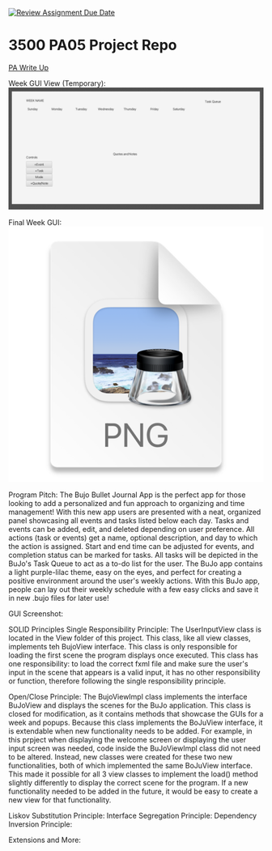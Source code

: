 [![Review Assignment Due Date](https://classroom.github.com/assets/deadline-readme-button-24ddc0f5d75046c5622901739e7c5dd533143b0c8e959d652212380cedb1ea36.svg)](https://classroom.github.com/a/x6ckGcN8)
# 3500 PA05 Project Repo

[PA Write Up](https://markefontenot.notion.site/PA-05-8263d28a81a7473d8372c6579abd6481)

Week GUI View (Temporary):
![WeekGUI.png](WeekGUI.png)

Final Week GUI:
![img.png](img.png)



Program Pitch: 
The Bujo Bullet Journal App is the perfect app for those looking to add a personalized and
fun approach to organizing and time management! With this new app users are presented with a
neat, organized panel showcasing all events and tasks listed below each day. Tasks and events
can be added, edit, and deleted depending on user preference. All actions (task or events) get a 
name, optional description, and day to which the action is assigned. Start and end time can be 
adjusted for events, and completion status can be marked for tasks. All tasks will be depicted in the 
BuJo's Task Queue to act as a to-do list for the user. The BuJo app contains a light purple-lilac
theme, easy on the eyes, and perfect for creating a positive environment around the user's weekly
actions. With this BuJo app, people can lay out their weekly schedule with a few easy clicks and save
it in new .bujo files for later use!

GUI Screenshot:

SOLID Principles
Single Responsibility Principle: The UserInputView class is located in the View folder of this project.
This class, like all view classes, implements teh BujoView interface. This class is only responsible for 
loading the first scene the program displays once executed. This class has one responsibility: to load 
the correct fxml file and make sure the user's input in the scene that appears is a valid input, it
has no other responsibility or function, therefore following the single responsibility principle.

Open/Close Principle: The BujoViewImpl class implements the interface BuJoView and displays the scenes
for the BuJo application. This class is closed for modification, as it contains methods that showcase
the GUIs for a week and popups. Because this class implements the BoJuView interface, it is extendable
when new functionality needs to be added. For example, in this prpject when displaying the welcome 
screen or displaying the user input screen was needed, code inside the BuJoViewImpl class did not need 
to be altered. Instead, new classes were created for these two new functionalities, both of which 
implemented the same BoJuView interface. This made it possible for all 3 view classes to implement the
load() method slightly differently to display the correct scene for the program. If a new functionality
needed to be added in the future, it would be easy to create a new view for that functionality.

Liskov Substitution Principle:
Interface Segregation Principle:
Dependency Inversion Principle:

Extensions and More: 